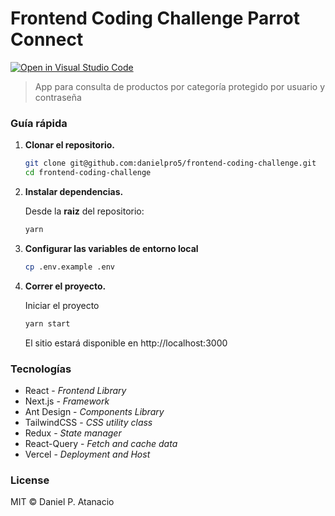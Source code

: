 # Frontend Coding Challenge Parrot Connect

[![Open in Visual Studio Code](https://open.vscode.dev/badges/open-in-vscode.svg)](https://open.vscode.dev/organization/repository)

> App para consulta de productos por categoría protegido por usuario y contraseña

### Guía rápida

1.  **Clonar el repositorio.**

    ```sh
    git clone git@github.com:danielpro5/frontend-coding-challenge.git
    cd frontend-coding-challenge
    ```

2.  **Instalar dependencias.**

    Desde la **raiz** del repositorio:

    ```sh
    yarn
    ```

3.  **Configurar las variables de entorno local**

    ```sh
    cp .env.example .env
    ```

4.  **Correr el proyecto.**

    Iniciar el proyecto

    ```sh
    yarn start
    ```

    El sitio estará disponible en http://localhost:3000

### Tecnologías

-   React - _Frontend Library_
-   Next.js - _Framework_
-   Ant Design - _Components Library_
-   TailwindCSS - _CSS utility class_
-   Redux - _State manager_
-   React-Query - _Fetch and cache data_
-   Vercel - _Deployment and Host_

### License

MIT &copy; Daniel P. Atanacio
